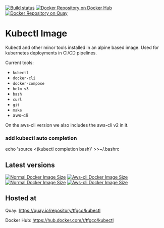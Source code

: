 [![Build status](https://github.com/topfreegames/kubectl-docker-image/workflows/Publish%20new%20Docker%20image/badge.svg
)](https://github.com/topfreegames/kubectl-docker-image/actions)
[![Docker Repository on Docker Hub](https://img.shields.io/badge/Docker%20Hub-ready-%23099cec)](https://hub.docker.com/r/tfgco/kubectl)
[![Docker Repository on Quay](https://img.shields.io/badge/Quay.io-ready-%23BE0000)](https://quay.io/repository/tfgco/kubectl)

# Kubectl Image

Kubectl and other minor tools installed in an alpine based image. Used for kubernetes deployments in CI/CD pipelines.

Current tools:

- `kubectl`
- `docker-cli`
- `docker-compose`
- `helm v3`
- `bash`
- `curl`
- `git`
- `make`
- aws-cli

On the aws-cli version we also includes the aws-cli v2 in it.

### add kubectl auto completion
echo 'source <(kubectl completion bash)' >>~/.bashrc


## Latest versions

[![Normal Docker Image Size](https://img.shields.io/docker/v/tfgco/kubectl/latest?label=normal%20version&color=blue)](https://hub.docker.com/r/tfgco/kubectl)
[![Aws-cli Docker Image Size](https://img.shields.io/docker/v/tfgco/kubectl/aws-cli?label=aws-cli%20version&color=yellow)](https://hub.docker.com/r/tfgco/kubectl)
[![Normal Docker Image Size](https://img.shields.io/docker/image-size/tfgco/kubectl/latest?label=normal%20image%20size&color=lightgray)](https://hub.docker.com/r/tfgco/kubectl)
[![Aws-cli Docker Image Size](https://img.shields.io/docker/image-size/tfgco/kubectl/aws-cli?label=aws-cli%20image%20size&color=lightgray)](https://hub.docker.com/r/tfgco/kubectl)

## Hosted at

Quay: https://quay.io/repository/tfgco/kubectl

Docker Hub: https://hub.docker.com/r/tfgco/kubectl
